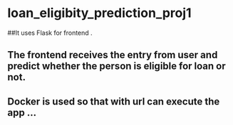# loan_eligibity_prediction_proj1
##It uses Flask for frontend .
## The frontend receives the entry from user and predict whether the person is eligible for loan or not.
## Docker is used so that with url can execute the app ...
